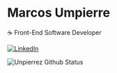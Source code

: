 <h1>Marcos Umpierre</h1> 

☕ Front-End Software Developer 

[![LinkedIn](https://img.shields.io/badge/LinkedIn-0077B5?style=for-the-badge&logo=linkedin&logoColor=white)](https://www.linkedin.com/in/marcos-umpierre/)

![Unpierrez Github Status](https://github-readme-stats.vercel.app/api/top-langs/?username=Unpierrez&theme=blue-green)


